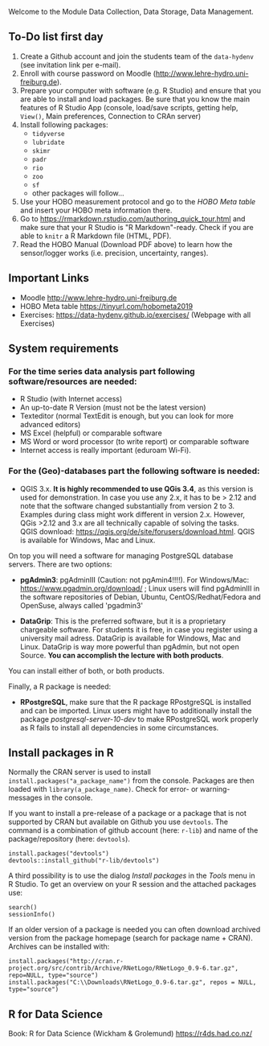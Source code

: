 Welcome to the Module Data Collection, Data Storage, Data Management.

## To-Do list first day
1. Create a Github account and join the students team of the `data-hydenv` (see invitation link per e-mail).
2. Enroll with course password on Moodle (http://www.lehre-hydro.uni-freiburg.de).
3. Prepare your computer with software (e.g. R Studio) and ensure that you are able to install and load packages. Be sure that you know the main features of R Studio App (console, load/save scripts, getting help, `View()`, Main preferences, Connection to CRAn server)
4. Install following packages: 
    - `tidyverse`
    - `lubridate`
    - `skimr`
    - `padr`
    - `rio` 
    - `zoo`
    - `sf` 
    - other packages will follow...
5. Use your HOBO measurement protocol and go to the _HOBO Meta table_ and insert your HOBO meta information there.
6. Go to https://rmarkdown.rstudio.com/authoring_quick_tour.html and make sure that your R Studio is "R Markdown"-ready. Check if you are able to `knitr` a R Markdown file (HTML, PDF).
7. Read the HOBO Manual (Download PDF above) to learn how the sensor/logger works (i.e. precision, uncertainty, ranges).

## Important Links

- Moodle http://www.lehre-hydro.uni-freiburg.de
- HOBO Meta table https://tinyurl.com/hobometa2019
- Exercises: https://data-hydenv.github.io/exercises/ (Webpage with all Exercises)

## System requirements

### For the time series data analysis part following software/resources are needed:

- R Studio (with Internet access)
- An up-to-date R Version (must not be the latest version)
- Texteditor (normal TextEdit is enough, but you can look for more advanced editors)
- MS Excel (helpful) or comparable software
- MS Word or word processor (to write report) or comparable software
- Internet access is really important (eduroam Wi-Fi).

### For the (Geo)-databases part the following software is needed:

- QGIS 3.x. **It is highly recommended to use QGis 3.4**, as this version is used for demonstration. In case you use any 2.x, it has to be > 2.12 and note that the software changed substantially from version 2 to 3. Examples during class might work different in version 2.x. However, QGis >2.12 and 3.x are all technically capable of solving the tasks.  
QGIS download: https://qgis.org/de/site/forusers/download.html. QGIS is available for Windows, Mac and Linux.

On top you will need a software for managing PostgreSQL database servers. There are two options:
- **pgAdmin3**: 
  pgAdminIII (Caution: not pgAmin4!!!!). For Windows/Mac: https://www.pgadmin.org/download/ ; Linux users will find             pgAdminIII in the software repositories of Debian, Ubuntu, CentOS/Redhat/Fedora and OpenSuse, always called 'pgadmin3'

- **DataGrip**: This is the preferred software, but it is a proprietary chargeable software. For students it is free, in case   you register using a university mail adress. DataGrip is available for Windows, Mac and Linux. 
  DataGrip is way more powerful than pgAdmin, but not open Source. **You can accomplish the lecture with both products**.

You can install either of both, or both products.

Finally, a R package is needed:

- **RPostgreSQL**, make sure that the R package RPostgreSQL is installed and can be imported. Linux users might have to         additionally install the package *postgresql-server-10-dev* to make RPostgreSQL work properly as R fails to install all       dependencies in some circumstances.

## Install packages in R

Normally the CRAN server is used to install `install.packages("a_package_name")` from the console. Packages are then loaded with `library(a_package_name)`. Check for error- or warning-messages in the console.

If you want to install a pre-release of a package or a package that is not supported by CRAN but available on Github you use `devtools`. The command is a combination of github account (here: `r-lib`) and name of the package/repository (here: `devtools`). 

```{R}
install.packages("devtools")
devtools::install_github("r-lib/devtools")
```

A third possibility is to use the dialog _Install packages_ in the _Tools_ menu in R Studio. To get an overview on your R session and the attached packages use:

```{R}
search()
sessionInfo()
```

If an older version of a package is needed you can often download archived version from the package homepage (search for package name + CRAN). Archives can be installed with:

```{R}
install.packages("http://cran.r-project.org/src/contrib/Archive/RNetLogo/RNetLogo_0.9-6.tar.gz", repo=NULL, type="source")
install.packages("C:\\Downloads\RNetLogo_0.9-6.tar.gz", repos = NULL, type="source")
```
## R for Data Science

Book: R for Data Science (Wickham & Grolemund) https://r4ds.had.co.nz/


